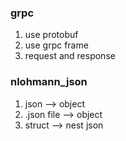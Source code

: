 ### grpc
1. use protobuf 
2. use grpc frame
3. request and response

### nlohmann_json
1. json --> object
2. .json file --> object
3. struct --> nest json